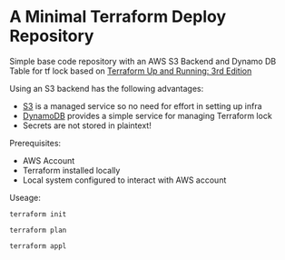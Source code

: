 # A Minimal Terraform Deploy Repository

Simple base code repository with an AWS S3 Backend and Dynamo DB Table for tf lock based on [Terraform Up and Running: 3rd Edition](http://www.terraformupandrunning.com/)

Using an S3 backend has the following advantages:
- [S3](https://aws.amazon.com/s3/) is a managed service so no need for effort in setting up infra
- [DynamoDB](https://aws.amazon.com/dynamodb/) provides a simple service for managing Terraform lock
- Secrets are not stored in plaintext!


Prerequisites:

- AWS Account
- Terraform installed locally
- Local system configured to interact with AWS account

Useage: 

```
terraform init

terraform plan

terraform appl
```



